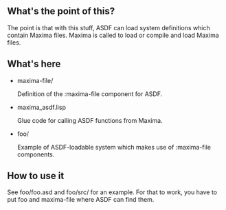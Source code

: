 ## What's the point of this?

The point is that with this stuff, ASDF can load system
definitions which contain Maxima files. Maxima is called to
load or compile and load Maxima files.

## What's here

- maxima-file/

  Definition of the :maxima-file component for ASDF.

- maxima\_asdf.lisp

  Glue code for calling ASDF functions from Maxima.

- foo/

  Example of ASDF-loadable system which makes use
  of :maxima-file components.

## How to use it

See foo/foo.asd and foo/src/ for an example.
For that to work, you have to put foo and maxima-file
where ASDF can find them.

